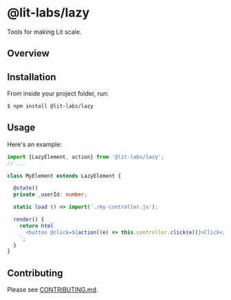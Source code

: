 # @lit-labs/lazy

Tools for making Lit scale.

## Overview

## Installation

From inside your project folder, run:

```bash
$ npm install @lit-labs/lazy
```

## Usage

Here's an example:

```ts
import {LazyElement, action} from '@lit-labs/lazy';
// ...

class MyElement extends LazyElement {

  @state()
  private _userId: number;

  static load () => import('./my-controller.js');

  render() {
    return html`
      <button @click=${action((e) => this.controller.click(e))}>Click</button>
    `;
  }
}
```

## Contributing

Please see [CONTRIBUTING.md](./CONTRIBUTING.md).
